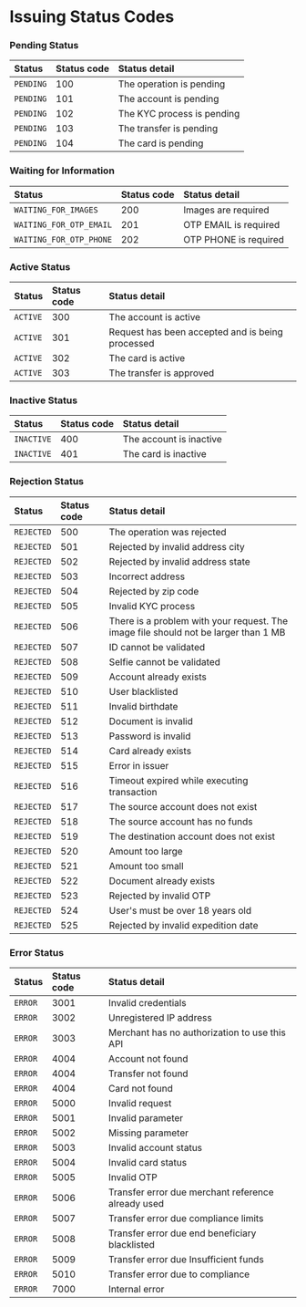 # Issuing Status Codes

### Pending Status

| Status | Status code | Status detail |
| :--- | :--- | :--- |
| `PENDING` | 100 | The operation is pending |
| `PENDING` | 101 | The account is pending |
| `PENDING` | 102 | The KYC process is pending |
| `PENDING` | 103 | The transfer is pending |
| `PENDING` | 104 | The card is pending |

### Waiting for Information

| Status | Status code | Status detail |
| :--- | :--- | :--- |
| `WAITING_FOR_IMAGES` | 200 | Images are required |
| `WAITING_FOR_OTP_EMAIL` | 201 | OTP EMAIL is required |
| `WAITING_FOR_OTP_PHONE` | 202 | OTP PHONE is required |

### Active Status <a id="waiting-for-images-status"></a>

| Status | Status code | Status detail |
| :--- | :--- | :--- |
| `ACTIVE` | 300 | The account is active |
| `ACTIVE` | 301 | Request has been accepted and is being processed |
| `ACTIVE` | 302 | The card is active |
| `ACTIVE` | 303 | The transfer is approved |

### Inactive Status <a id="waiting-for-images-status"></a>

| Status | Status code | Status detail |
| :--- | :--- | :--- |
| `INACTIVE` | 400 | The account is inactive |
| `INACTIVE` | 401 | The card is inactive |

### Rejection Status <a id="waiting-for-images-status"></a>

| Status | Status code | Status detail |
| :--- | :--- | :--- |
| `REJECTED` | 500 | The operation was rejected |
| `REJECTED` | 501 | Rejected by invalid address city |
| `REJECTED` | 502 | Rejected by invalid address state |
| `REJECTED` | 503 | Incorrect address |
| `REJECTED` | 504 | Rejected by zip code |
| `REJECTED` | 505 | Invalid KYC process |
| `REJECTED` | 506 | There is a problem with your request. The image file should not be larger than 1 MB |
| `REJECTED` | 507 | ID cannot be validated |
| `REJECTED` | 508 | Selfie cannot be validated |
| `REJECTED` | 509 | Account already exists |
| `REJECTED` | 510 | User blacklisted |
| `REJECTED` | 511 | Invalid birthdate |
| `REJECTED` | 512 | Document is invalid |
| `REJECTED` | 513 | Password is invalid |
| `REJECTED` | 514 | Card already exists |
| `REJECTED` | 515 | Error in issuer |
| `REJECTED` | 516 | Timeout expired while executing transaction |
| `REJECTED` | 517 | The source account does not exist |
| `REJECTED` | 518 | The source account has no funds |
| `REJECTED` | 519 | The destination account does not exist |
| `REJECTED` | 520 | Amount too large |
| `REJECTED` | 521 | Amount too small |
| `REJECTED` | 522 | Document already exists |
| `REJECTED` | 523 | Rejected by invalid OTP |
| `REJECTED` | 524 | User's  must be over 18 years old |
| `REJECTED` | 525 | Rejected by invalid expedition date |

### Error Status <a id="waiting-for-images-status"></a>

| Status | Status code | Status detail |
| :--- | :--- | :--- |
| `ERROR` | 3001 | Invalid credentials |
| `ERROR` | 3002 | Unregistered IP address |
| `ERROR` | 3003 | Merchant has no authorization to use this API |
| `ERROR` | 4004 | Account not found |
| `ERROR` | 4004 | Transfer not found |
| `ERROR` | 4004 | Card not found |
| `ERROR` | 5000 | Invalid request |
| `ERROR` | 5001 | Invalid parameter |
| `ERROR` | 5002 | Missing parameter |
| `ERROR` | 5003 | Invalid account status |
| `ERROR` | 5004 | Invalid card status |
| `ERROR` | 5005 | Invalid OTP |
| `ERROR` | 5006 | Transfer error due merchant reference already used |
| `ERROR` | 5007 | Transfer error due compliance limits |
| `ERROR` | 5008 | Transfer error due end beneficiary blacklisted |
| `ERROR` | 5009 | Transfer error due Insufficient funds |
| `ERROR` | 5010 | Transfer error due to compliance |
| `ERROR` | 7000 | Internal error |




